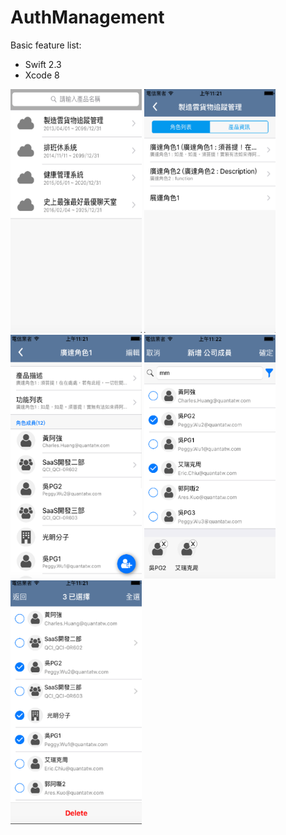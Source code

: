 # AuthManagement

Basic feature list:

 * Swift 2.3
 * Xcode 8

<img src="1_company.png" height="390" width="210">
<img src="2_roleList.png" height="390" width="210">
<img src="3_roleMembers.png" height="390" width="210">
<img src="4_addRole.png" height="390" width="210">
<img src="5_deleteRole.png" height="390" width="210">
